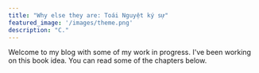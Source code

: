 ```yaml
---
title: "Why else they are: Toái Nguyệt ký sự"
featured_image: '/images/theme.png'
description: "C."
---
```

Welcome to my blog with some of my work in progress. I've been working on this book idea. You can read some of the chapters below.
